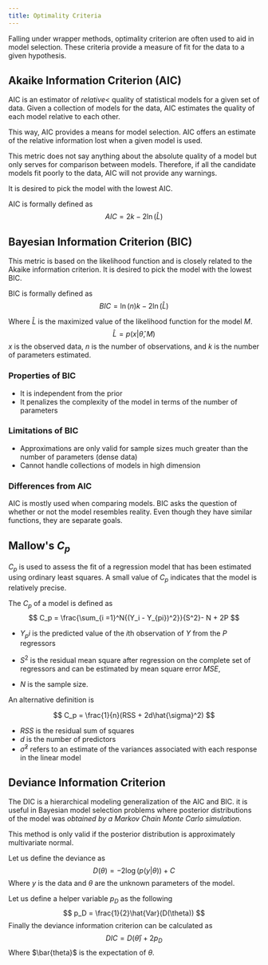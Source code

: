 ```yaml
---
title: Optimality Criteria
---
```


Falling under wrapper methods, optimality criterion are often used to aid in model selection. These criteria provide a measure of fit for the data to a given hypothesis. 

## Akaike Information Criterion (AIC)

AIC is an estimator of *relative<* quality of statistical models for a given set of data. Given a collection of models for the data, AIC estimates the quality  of each model relative to each other.

This way, AIC provides a means for model selection. AIC offers an estimate of the relative information lost when a given model is used. 

This metric does not say anything about the absolute quality of a model but only serves for comparison between models. Therefore, if all the candidate models fit poorly to the data, AIC will not provide any warnings.

It is desired to pick the model with the lowest AIC.

AIC is formally defined as
$$
AIC = 2k - 2\ln{(\hat{L})}
$$


## Bayesian Information Criterion (BIC)

This metric is based on the likelihood function and is closely related to the Akaike information criterion. It is desired to pick the model with the lowest BIC. 

BIC is formally defined as
$$
BIC = \ln{(n)}k - 2\ln{(\hat{L})}
$$

Where $\hat{L}$ is the maximized value of the likelihood function for the model $M$.
$$
\hat{L} = p(x | \hat{\theta}, M)
$$
$x$ is the observed data, $n$ is the number of observations, and $k$ is the number of parameters estimated.



### Properties of BIC

- It is independent from the prior
- It penalizes the complexity of the model in terms of the number of parameters

### Limitations of BIC

- Approximations are only valid for sample sizes much greater than the number of parameters (dense data)
- Cannot handle collections of models in high dimension

### Differences from AIC

AIC is mostly used when comparing models. BIC asks the question of whether or not the model resembles reality. Even though they have similar functions, they are separate goals.

## Mallow's $C_p$

$C_p$ is used to assess the fit of a regression model that has been estimated using ordinary least squares. A small value of $C_p$ indicates that the model is relatively precise.

The $C_p$ of a model is defined as
$$
C_p = \frac{\sum_{i =1}^N{(Y_i - Y_{pi})^2}}{S^2}- N + 2P
$$

- $Y_pi$ is the predicted value of the $i$th observation of $Y$ from the $P$ regressors

- $S^2$ is the residual mean square after regression on the complete set of regressors and can be estimated by mean square error $MSE$,

- $N$ is the sample size.

An alternative definition is


$$
C_p = \frac{1}{n}(RSS + 2d\hat{\sigma}^2)
$$

- $RSS$ is the residual sum of squares
- $d$ is the number of predictors
- $\hat{\sigma}^2$ refers to an estimate of the variances associated with each response in the linear model

## Deviance Information Criterion

The DIC is a hierarchical modeling generalization of the AIC and BIC. it is useful in Bayesian model selection problems where posterior distributions of the model was *obtained by a Markov Chain Monte Carlo simulation*.

This method is only valid if the posterior distribution is approximately multivariate normal.

Let us define the deviance as
$$
D(\theta) = -2\log{(p(y|\theta))} + C
$$
Where $y$ is the data and $\theta$ are the unknown parameters of the model.

Let us define a helper variable $p_D$ as the following
$$
p_D = \frac{1}{2}\hat{Var}(D(\theta))
$$
Finally the deviance information criterion can be calculated as
$$
DIC = D(\bar{\theta}) + 2p_D
$$
Where $\bar{theta}$ is the expectation of $\theta$.

